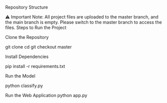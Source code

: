 Repository Structure

⚠ Important Note: All project files are uploaded to the master branch, and the main branch is empty. Please switch to the master branch to access the files.
Steps to Run the Project

Clone the Repository

git clone <repository-url>
cd <project-folder>
git checkout master

Install Dependencies

pip install -r requirements.txt

Run the Model

python classify.py

Run the Web Application 
python app.py

